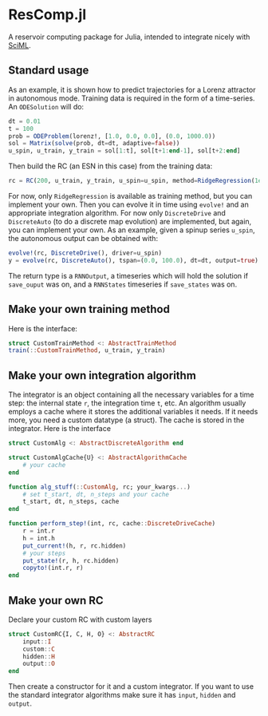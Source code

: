 # ResComp.jl

A reservoir computing package for Julia, intended to integrate nicely with [SciML](https://github.com/sciml).

## Standard usage

As an example, it is shown how to predict trajectories for a Lorenz attractor in autonomous mode. Training data is required in the form of a time-series. An `ODESolution` will do:
```julia
dt = 0.01
t = 100
prob = ODEProblem(lorenz!, [1.0, 0.0, 0.0], (0.0, 1000.0))
sol = Matrix(solve(prob, dt=dt, adaptive=false))
u_spin, u_train, y_train = sol[1:t], sol[t+1:end-1], sol[t+2:end]
```
Then build the RC (an ESN in this case) from the training data:
```julia
rc = RC(200, u_train, y_train, u_spin=u_spin, method=RidgeRegression(1e-7))
```
For now, only `RidgeRegression` is available as training method, but you can implement your own. Then you can evolve it in time using `evolve!` and an appropriate integration algorithm. For now only `DiscreteDrive` and `DiscreteAuto` (to do a discrete map evolution) are implemented, but again, you can implement your own. As an example, given a spinup series `u_spin`, the autonomous output can be obtained with:
```julia
evolve!(rc, DiscreteDrive(), driver=u_spin)
y = evolve(rc, DiscreteAuto(), tspan=(0.0, 100.0), dt=dt, output=true)
```
The return type is a `RNNOutput`, a timeseries which will hold the solution if `save_ouput` was on, and a `RNNStates` timeseries if `save_states` was on.

## Make your own training method

Here is the interface:
```julia
struct CustomTrainMethod <: AbstractTrainMethod
train(::CustomTrainMethod, u_train, y_train)
```

## Make your own integration algorithm

The integrator is an object containing all the necessary variables for a time step: the internal state `r`, the integration time `t`, etc. An algorithm usually employs a cache where it stores the additional variables it needs. If it needs more, you need a custom datatype (a struct). The cache is stored in the integrator. Here is the interface
```julia
struct CustomAlg <: AbstractDiscreteAlgorithm end

struct CustomAlgCache{U} <: AbstractAlgorithmCache
    # your cache
end

function alg_stuff(::CustomAlg, rc; your_kwargs...)
    # set t_start, dt, n_steps and your cache
    t_start, dt, n_steps, cache
end

function perform_step!(int, rc, cache::DiscreteDriveCache)
    r = int.r
    h = int.h
    put_current!(h, r, rc.hidden)
    # your steps
    put_state!(r, h, rc.hidden)
    copyto!(int.r, r)
end
```

## Make your own RC

Declare your custom RC with custom layers
```julia
struct CustomRC{I, C, H, O} <: AbstractRC
    input::I
    custom::C
    hidden::H
    output::O
end
```
Then create a constructor for it and a custom integrator. If you want to use the standard integrator algorithms make sure it has `input`, `hidden` and `output`.
